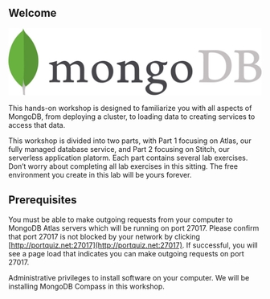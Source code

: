 ## Welcome

![MongoDB](./images/00-mongodb-logo.jpg "MongoDB")

This hands-on workshop is designed to familiarize you with all aspects of MongoDB, from deploying a cluster, to loading data to creating services to access that data. 

This workshop is divided into two parts, with Part 1 focusing on Atlas, our fully managed database service, and Part 2 focusing on Stitch, our serverless application platorm. Each part contains several lab exercises. Don’t worry about completing all lab exercises in this sitting. The free environment you create in this lab will be yours forever. 

## Prerequisites

You must be able to make outgoing requests from your computer to MongoDB Atlas servers which will be running on port 27017. Please confirm that port 27017 is not blocked by your network by clicking [http://portquiz.net:27017](http://portquiz.net:27017). If successful, you will see a page load that indicates you can make outgoing requests on port 27017.

Administrative privileges to install software on your computer. We will be installing MongoDB Compass in this workshop.

